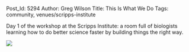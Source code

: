 Post_Id: 5294
Author: Greg Wilson
Title: This Is What We Do
Tags: community, venues/scripps-institute

<p>Day 1 of the workshop at the Scripps Institute: a room full of biologists learning how to do better science faster by building things the right way.</p>
<p><img src="{{root_path}}/files/2012/11/scripps-day-1-300x224.jpg" /></p>
